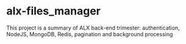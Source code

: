 # alx-files_manager
This project is a summary of ALX back-end trimester: authentication, NodeJS, MongoDB, Redis, pagination and background processing
